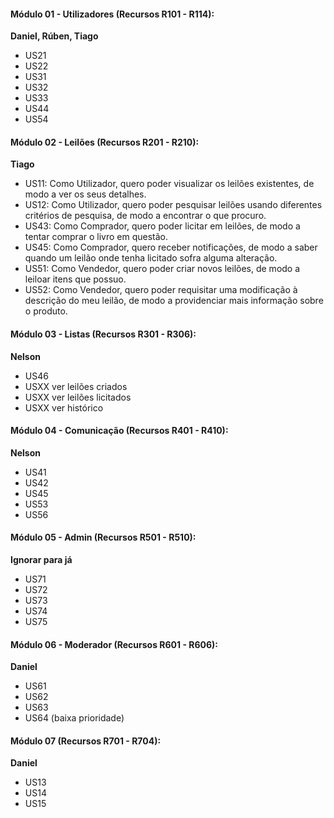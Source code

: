 #### Módulo 01 - Utilizadores (Recursos R101 - R114):

**Daniel, Rúben, Tiago**

- US21
- US22
- US31
- US32
- US33
- US44
- US54

#### Módulo 02 - Leilões (Recursos R201 - R210):

**Tiago**

- US11: Como Utilizador, quero poder visualizar os leilões existentes, de modo a ver os seus detalhes.
- US12:  	Como Utilizador, quero poder pesquisar leilões usando diferentes critérios de pesquisa, de modo a encontrar o que procuro.
- US43: Como Comprador, quero poder licitar em leilões, de modo a tentar comprar o livro em questão.
- US45:  	Como Comprador, quero receber notificações, de modo a saber quando um leilão onde tenha licitado sofra alguma alteração.
- US51: Como Vendedor, quero poder criar novos leilões, de modo a leiloar itens que possuo.
- US52: Como Vendedor, quero poder requisitar uma modificação à descrição do meu leilão, de modo a providenciar mais informação sobre o produto.

#### Módulo 03 - Listas (Recursos R301 - R306):

**Nelson**

- US46
- USXX ver leilões criados
- USXX ver leilões licitados
- USXX ver histórico

#### Módulo 04 - Comunicação (Recursos R401 - R410):

**Nelson**

- US41
- US42
- US45
- US53
- US56

#### Módulo 05 - Admin (Recursos R501 - R510):

**Ignorar para já**

- US71
- US72
- US73
- US74
- US75

#### Módulo 06 - Moderador (Recursos R601 - R606):

**Daniel**

- US61
- US62
- US63
- US64 (baixa prioridade)

#### Módulo 07 (Recursos R701 - R704):

**Daniel**

- US13
- US14
- US15
